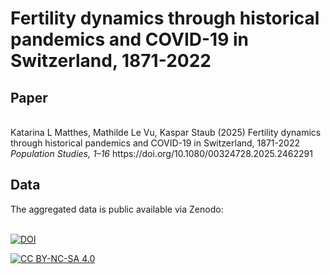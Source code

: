 	
# Fertility dynamics through historical pandemics and COVID-19 in Switzerland, 1871-2022
 
## Paper
<br >
Katarina L Matthes, Mathilde Le Vu, Kaspar Staub (2025) Fertility dynamics through historical pandemics and COVID-19 in Switzerland, 1871-2022 <i>  Population Studies, 1–16 </i> 
https://doi.org/10.1080/00324728.2025.2462291

## Data
The aggregated data is public available via Zenodo:
<br >
<br >

[![DOI](https://zenodo.org/badge/DOI/10.5281/zenodo.14002025.svg)](https://doi.org/10.5281/zenodo.14002025)



[![CC BY-NC-SA 4.0][cc-by-nc-sa-image]][cc-by-nc-sa]

[cc-by-nc-sa]: http://creativecommons.org/licenses/by-nc-sa/4.0/
[cc-by-nc-sa-image]: https://licensebuttons.net/l/by-nc-sa/4.0/88x31.png

